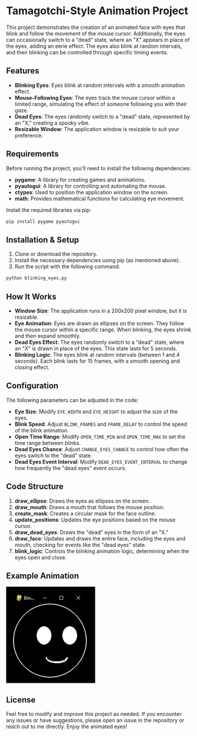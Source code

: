 
# Tamagotchi-Style Animation Project

This project demonstrates the creation of an animated face with eyes that blink and follow the movement of the mouse cursor. Additionally, the eyes can occasionally switch to a "dead" state, where an "X" appears in place of the eyes, adding an eerie effect. The eyes also blink at random intervals, and their blinking can be controlled through specific timing events.

## Features
- **Blinking Eyes**: Eyes blink at random intervals with a smooth animation effect.
- **Mouse-Following Eyes**: The eyes track the mouse cursor within a limited range, simulating the effect of someone following you with their gaze.
- **Dead Eyes**: The eyes randomly switch to a "dead" state, represented by an "X," creating a spooky vibe.
- **Resizable Window**: The application window is resizable to suit your preference.

## Requirements
Before running the project, you'll need to install the following dependencies:

- **pygame**: A library for creating games and animations.
- **pyautogui**: A library for controlling and automating the mouse.
- **ctypes**: Used to position the application window on the screen.
- **math**: Provides mathematical functions for calculating eye movement.

Install the required libraries via pip:

```bash
pip install pygame pyautogui
```

## Installation & Setup
1. Clone or download the repository.
2. Install the necessary dependencies using pip (as mentioned above).
3. Run the script with the following command:

```bash
python blinking_eyes.py
```

## How It Works
- **Window Size**: The application runs in a 200x200 pixel window, but it is resizable.
- **Eye Animation**: Eyes are drawn as ellipses on the screen. They follow the mouse cursor within a specific range. When blinking, the eyes shrink and then expand smoothly.
- **Dead Eyes Effect**: The eyes randomly switch to a "dead" state, where an "X" is drawn in place of the eyes. This state lasts for 5 seconds.
- **Blinking Logic**: The eyes blink at random intervals (between 1 and 4 seconds). Each blink lasts for 15 frames, with a smooth opening and closing effect.

## Configuration
The following parameters can be adjusted in the code:

- **Eye Size**: Modify `EYE_WIDTH` and `EYE_HEIGHT` to adjust the size of the eyes.
- **Blink Speed**: Adjust `BLINK_FRAMES` and `FRAME_DELAY` to control the speed of the blink animation.
- **Open Time Range**: Modify `OPEN_TIME_MIN` and `OPEN_TIME_MAX` to set the time range between blinks.
- **Dead Eyes Chance**: Adjust `CHANGE_EYES_CHANCE` to control how often the eyes switch to the "dead" state.
- **Dead Eyes Event Interval**: Modify `DEAD_EYES_EVENT_INTERVAL` to change how frequently the "dead eyes" event occurs.

## Code Structure
1. **draw_ellipse**: Draws the eyes as ellipses on the screen.
2. **draw_mouth**: Draws a mouth that follows the mouse position.
3. **create_mask**: Creates a circular mask for the face outline.
4. **update_positions**: Updates the eye positions based on the mouse cursor.
5. **draw_dead_eyes**: Draws the "dead" eyes in the form of an "X."
6. **draw_face**: Updates and draws the entire face, including the eyes and mouth, checking for events like the "dead eyes" state.
7. **blink_logic**: Controls the blinking animation logic, determining when the eyes open and close.

## Example Animation

![Screenshot](images/screenshot.png)

## License
Feel free to modify and improve this project as needed. If you encounter any issues or have suggestions, please open an issue in the repository or reach out to me directly. Enjoy the animated eyes!
